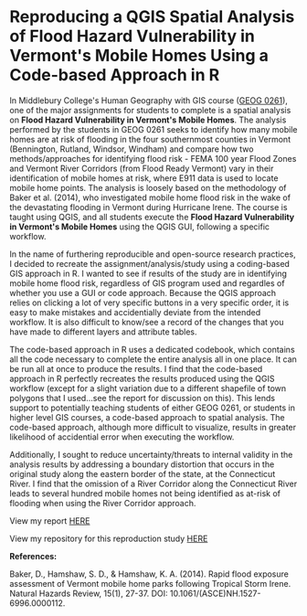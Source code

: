 # Reproducing a QGIS Spatial Analysis of Flood Hazard Vulnerability in Vermont's Mobile Homes Using a Code-based Approach in R

In Middlebury College's Human Geography with GIS course ([GEOG 0261](https://catalog.middlebury.edu/courses/view/catalog/catalog%2FMCUG/course/course%2FGEOG0261)), one of the major assignments for students to complete is a spatial analysis on **Flood Hazard Vulnerability in Vermont's Mobile Homes**.  The analysis performed by the students in GEOG 0261 seeks to identify how many mobile homes are at risk of flooding in the four southernmost counties in Vermont (Bennington, Rutland, Windsor, Windham) and compare how two methods/approaches for identifying flood risk - FEMA 100 year Flood Zones and Vermont River Corridors (from Flood Ready Vermont) vary in their identification of mobile homes at risk, where E911 data is used to locate mobile home points.  The analysis is loosely based on the methodology of Baker et al. (2014), who investigated mobile home flood risk in the wake of the devastating flooding in Vermont during Hurricane Irene.  The course is taught using QGIS, and all students execute the **Flood Hazard Vulnerability in Vermont's Mobile Homes** using the QGIS GUI, following a specific workflow.

In the name of furthering reproducible and open-source research practices, I decided to recreate the assignment/analysis/study using a coding-based GIS approach in R.  I wanted to see if results of the study are in identifying mobile home flood risk, regardless of GIS program used and regardles of whether you use a GUI or code approach.  Because the QGIS approach relies on clicking a lot of very specific buttons in a very specific order, it is easy to make mistakes and accidentially deviate from the intended workflow.  It is also difficult to know/see a record of the changes that you have made to different layers and attribute tables.

The code-based approach in R uses a dedicated codebook, which contains all the code necessary to complete the entire analysis all in one place.  It can be run all at once to produce the results.  I find that the code-based approach in R perfectly recreates the results produced using the QGIS workflow (except for a slight variation due to a different shapefile of town polygons that I used...see the report for discussion on this).  This lends support to potentially teaching students of either GEOG 0261, or students in higher level GIS courses, a code-based approach to spatial analysis.  The code-based approach, although more difficult to visualize, results in greater likelihood of accidential error when executing the workflow.

Additionally, I sought to reduce uncertainty/threats to internal validity in the analysis results by addressing a boundary distortion that occurs in the original study along the eastern border of the state, at the Connecticut River.  I find that the omission of a River Corridor along the Connecticut River leads to several hundred mobile homes not being identified as at-risk of flooding when using the River Corridor approach.  

View my report [HERE](https://whprocter.github.io/VT-Mobile-Home-Flooding/)

View my repository for this reproduction study [HERE](https://github.com/whprocter/VT-Mobile-Home-Flooding)

**References:**

Baker, D., Hamshaw, S. D., & Hamshaw, K. A. (2014). Rapid flood exposure assessment of Vermont mobile home parks following Tropical Storm Irene. Natural Hazards Review, 15(1), 27-37. DOI: 10.1061/(ASCE)NH.1527-6996.0000112.
